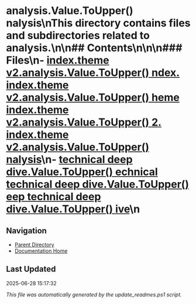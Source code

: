 ﻿# analysis.Value.ToUpper() nalysis\nThis directory contains files and subdirectories related to analysis.\n\n## Contents\n<!-- toc -->\n\n### Files\n- [index.theme v2.analysis.Value.ToUpper() ndex. index.theme v2.analysis.Value.ToUpper() heme  index.theme v2.analysis.Value.ToUpper() 2. index.theme v2.analysis.Value.ToUpper() nalysis](./index.theme-v2.analysis.md)\n- [technical deep dive.Value.ToUpper() echnical  technical deep dive.Value.ToUpper() eep  technical deep dive.Value.ToUpper() ive](./technical-deep-dive.md)\n
## Navigation

- [Parent Directory](../)
- [Documentation Home](../../)

## Last Updated

2025-06-28 15:17:32

*This file was automatically generated by the update_readmes.ps1 script.*